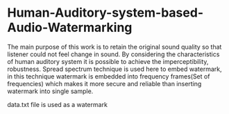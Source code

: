 # Human-Auditory-system-based-Audio-Watermarking
The main purpose of this work is to retain the original sound quality so that listener could not feel change in sound.
By considering the characteristics of human auditory system it is possible to achieve the
imperceptibility, robustness. 
Spread spectrum technique is used here to embed watermark, in this technique watermark is
embedded into frequency frames(Set of frequencies) which makes it more secure and reliable
than inserting watermark into single sample.

data.txt file is used as a watermark  
